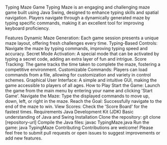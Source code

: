
Typing Maze Game
Typing Maze is an engaging and challenging maze game built using Java Swing, designed to enhance typing skills and spatial navigation. Players navigate through a dynamically generated maze by typing specific commands, making it an excellent tool for improving keyboard proficiency.

Features
Dynamic Maze Generation: Each game session presents a unique maze layout, offering fresh challenges every time.
Typing-Based Controls: Navigate the maze by typing commands, improving typing speed and accuracy.
Secret Mode Activation: A special mode that can be activated by typing a secret code, adding an extra layer of fun and intrigue.
Score Tracking: The game tracks the time taken to complete the maze, fostering a competitive environment.
Customizable Commands: Players can load commands from a file, allowing for customization and variety in control schemes.
Graphical User Interface: A simple and intuitive GUI, making the game accessible to players of all ages.
How to Play
Start the Game: Launch the game from the main menu by entering your name and clicking 'Start Game'.
Navigate the Maze: Type the displayed commands to move up, down, left, or right in the maze.
Reach the Goal: Successfully navigate to the end of the maze to win.
View Scores: Check the 'Score Board' for the fastest times.
Requirements
Java Development Kit (JDK)
Basic understanding of Java and Swing
Installation
Clone the repository: git clone [repository-url]
Compile the Java files: javac TypingMaze.java
Run the game: java TypingMaze
Contributing
Contributions are welcome! Please feel free to submit pull requests or open issues to suggest improvements or add new features.
